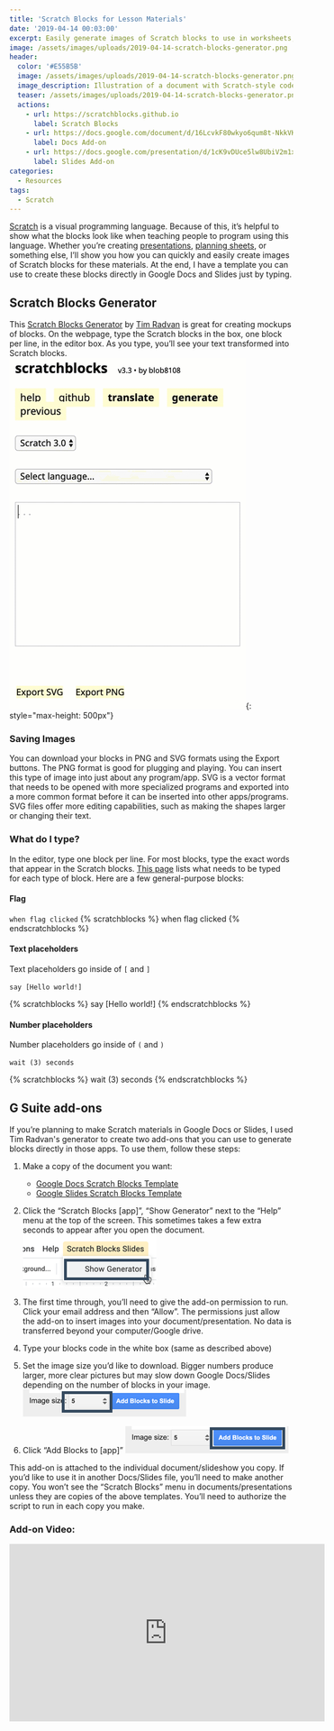 ```yaml
---
title: 'Scratch Blocks for Lesson Materials'
date: '2019-04-14 00:03:00'
excerpt: Easily generate images of Scratch blocks to use in worksheets, presentations, and other materials.
image: /assets/images/uploads/2019-04-14-scratch-blocks-generator.png
header:
  color: '#E55B5B'
  image: /assets/images/uploads/2019-04-14-scratch-blocks-generator.png
  image_description: Illustration of a document with Scratch-style code blocks.
  teaser: /assets/images/uploads/2019-04-14-scratch-blocks-generator.png
  actions:
    - url: https://scratchblocks.github.io
      label: Scratch Blocks
    - url: https://docs.google.com/document/d/16LcvkF80wkyo6qum8t-NkkVKb9cU4567y5zI-88Q9Zc/edit
      label: Docs Add-on
    - url: https://docs.google.com/presentation/d/1cK9vDUce5lw8UbiV2m1xhrH5AifHEhrvzu_jOYHyki0/edit
      label: Slides Add-on
categories:
  - Resources
tags:
  - Scratch
---
```




[Scratch](https://scratch.mit.edu) is a visual programming language.  Because of this, it’s helpful to show what the blocks look like when teaching people to program using this language. Whether you’re creating [presentations](https://docs.google.com/presentation/d/1Fp7rwTa8_ndSC1v7oIsvVnm8D1I-jmd8Jqm4gykdlzw/edit), [planning sheets](https://docs.google.com/document/d/1hJiIusp6xw7kxhTjD4VvlCGkm8YNcsuLaZjeWoTSH-M/edit), or something else, I’ll show you how you can quickly and easily create images of Scratch blocks for these materials. At the end, I have a template you can use to create these blocks directly in Google Docs and Slides just by typing.

## Scratch Blocks Generator
This [Scratch Blocks Generator](https://scratchblocks.github.io/#?style=scratch3&script=) by [Tim Radvan](https://github.com/tjvr)  is great for creating mockups of blocks. On the webpage, type the Scratch blocks in the box, one block per line, in the editor box.  As you type, you’ll see your text transformed into Scratch blocks.
![Animation showing Scratch code being typed and transformed into blocks](/assets/images/uploads/2019-04-14-scratch-blocks-generator-scratch-blocks-typing.gif){: style="max-height: 500px"}

### Saving Images
You can download your blocks in PNG and SVG formats using the Export buttons. The PNG format is good for plugging and playing. You can insert this type of image into just about any program/app. SVG is a vector format that needs to be opened with more specialized programs and exported into a more common format before it can be inserted into other apps/programs. SVG files offer more editing capabilities, such as making the shapes larger or changing their text.

### What do I type?
In the editor, type one block per line. For most blocks, type the exact words that appear in the Scratch blocks. [This page](https://en.scratch-wiki.info/wiki/Block_Plugin/Syntax) lists what needs to be typed for each type of block. Here are a few general-purpose blocks:

#### Flag

`when flag clicked`
{% scratchblocks %}
when flag clicked
{% endscratchblocks %}

#### Text placeholders
Text placeholders go inside of `[` and `]`

`say [Hello world!]`

{% scratchblocks %}
say [Hello world!]
{% endscratchblocks %}

#### Number placeholders

Number placeholders go inside of  `(` and `)`

`wait (3) seconds`

{% scratchblocks %}
wait (3) seconds
{% endscratchblocks %}

## G Suite add-ons
If you’re planning to make Scratch materials in Google Docs or Slides, I used Tim Radvan's generator to create two add-ons that you can use to generate blocks directly in those apps. To use them, follow these steps:

1. Make a copy of the document you want:
	- [Google Docs Scratch Blocks Template](https://drive.google.com/open?id=16LcvkF80wkyo6qum8t-NkkVKb9cU4567y5zI-88Q9Zc)
	- [Google Slides Scratch Blocks Template](https://docs.google.com/presentation/d/1cK9vDUce5lw8UbiV2m1xhrH5AifHEhrvzu_jOYHyki0/edit?usp=sharing)
2. Click the “Scratch Blocks [app]”, “Show Generator” next to the “Help” menu at the top of the screen. This sometimes takes a few extra seconds to appear after you open the document.
![Screenshot of "Scratch Blocks Slides" menu and "Show generator" button ](/assets/images/uploads/2019-04-14-scratch-blocks-generator-scratch-blocks-g-suite-menu.png)
3. The first time through, you’ll need to give the add-on permission to run. Click your email address and then “Allow”. The permissions just allow the add-on to insert images into your document/presentation. No data is transferred beyond your computer/Google drive.
4. Type your blocks code in the white box (same as described above)
5. Set the image size you’d like to download. Bigger numbers produce larger, more clear pictures but may slow down Google Docs/Slides depending on the number of blocks in your image.
![Screenshot that indicates where image size field is located](/assets/images/uploads/2019-04-14-scratch-blocks-generator-scratch-blocks-image-size.png)

6. Click “Add Blocks to [app]”
![Screenshot that indicates where "Add Blocks to Slide" button is located](/assets/images/uploads/2019-04-14-scratch-blocks-generator-scratch-blocks-add-block.png)

This add-on is attached to the individual document/slideshow you copy. If you’d like to use it in another Docs/Slides file, you’ll need to make another copy. You won’t see the “Scratch Blocks” menu in documents/presentations unless they are copies of the above templates. You’ll need to authorize the script to run in each copy you make.

### Add-on Video:

<iframe width="560" height="315" src="https://www.youtube.com/embed/xkyU9Z17jvs" frameborder="0" allow="accelerometer; autoplay; encrypted-media; gyroscope; picture-in-picture" allowfullscreen></iframe>